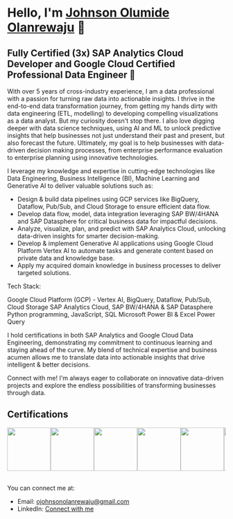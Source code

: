 <!-- ![Header Image](link-to-your-image) -->

# Hello, I'm [Johnson Olumide Olanrewaju](https://www.linkedin.com/in/olumidejohnsono/) 👋

## Fully Certified (3x) SAP Analytics Cloud Developer and Google Cloud Certified Professional Data Engineer 🚀

With over 5 years of cross-industry experience, I am a data professional with a passion for turning raw data into actionable insights. I thrive in the end-to-end data transformation journey, from getting my hands dirty with data engineering (ETL, modelling) to developing compelling visualizations as a data analyst. But my curiosity doesn't stop there. I also love digging deeper with data science techniques, using AI and ML to unlock predictive insights that help businesses not just understand their past and present, but also forecast the future. Ultimately, my goal is to help businesses with data-driven decision making processes, from enterprise performance evaluation to enterprise planning using innovative technologies.

I leverage my knowledge and expertise in cutting-edge technologies like Data Engineering, Business Intelligence (BI), Machine Learning and Generative AI to deliver valuable solutions such as:

- Design & build data pipelines using GCP services like BigQuery, Dataflow, Pub/Sub, and Cloud Storage to ensure efficient data flow.
- Develop data flow, model, data integration leveraging SAP BW/4HANA and SAP Datasphere for critical business data for impactful decisions.
- Analyze, visualize, plan, and predict with SAP Analytics Cloud, unlocking data-driven insights for smarter decision-making.
- Develop & implement Generative AI applications using Google Cloud Platform Vertex AI to automate tasks and generate content based on private data and knowledge base.
- Apply my acquired domain knowledge in business processes to deliver targeted solutions.

Tech Stack:

Google Cloud Platform (GCP) - Vertex AI, BigQuery, Dataflow, Pub/Sub, Cloud Storage
SAP Analytics Cloud, SAP BW/4HANA & SAP Datasphere
Python programming, JavaScript, SQL
Microsoft Power BI & Excel Power Query

I hold certifications in both SAP Analytics and Google Cloud Data Engineering, demonstrating my commitment to continuous learning and staying ahead of the curve. My blend of technical expertise and business acumen allows me to translate data into actionable insights that drive intelligent & better decisions.

Connect with me! I'm always eager to collaborate on innovative data-driven projects and explore the endless possibilities of transforming businesses through data.

## Certifications

<div style="display: flex; flex-wrap: nowrap; overflow-x: auto;">
    <!-- <img src="https://api.accredible.com/v1/frontend/credential_website_embed_image/badge/70339108" width="100"> -->
    <img src="https://api.accredible.com/v1/frontend/credential_website_embed_image/badge/45954152" width="100">
    <!-- <img src="https://api.accredible.com/v1/frontend/credential_website_embed_image/badge/46779103" width="100"> -->
    <img src="https://api.accredible.com/v1/frontend/credential_website_embed_image/badge/48086053" width="100">
    <img src="https://ojohnsonolanrewaju.github.io/Pics/SACPBadge.png" width="100">
    <img src="https://ojohnsonolanrewaju.github.io/Pics/awards-and-recognition-hack2build-hackathon-finalist-award.png" width="100">
    <img src="https://ojohnsonolanrewaju.github.io/Pics/exploring-sap-datasphere-record-of-achievement.png" width="100">
    <img src="https://ojohnsonolanrewaju.github.io/Pics/exploring-sap-s-4hana-embedded-analytics-record-of-.png" width="100">
    <img src="https://ojohnsonolanrewaju.github.io/Pics/sap-certified-application-associate-sap-analytics-cloud.12.png" width="100">
    <img src="https://ojohnsonolanrewaju.github.io/Pics/solution-knowledge-sap-analytics-cloud-performance-best-practices-and-troubleshooting (1).png" width="100">
    <!-- <img src="https://api.accredible.com/v1/frontend/credential_website_embed_image/badge/78740854" width="100">
    <img src="https://storage.googleapis.com/bkt-static-content/microsoft-certified-azure-fundamentals.png" width="100">
    <img src="https://storage.googleapis.com/bkt-static-content/hashicorp-certified-terraform-associate-002.png" width="100"> -->
</div>
<br>

You can connect me at:

- Email: [ojohnsonolanrewaju@gmail.com](mailto:ojohnsonolanrewaju@gmail.com)
- LinkedIn: [Connect with me](https://www.linkedin.com/in/olumidejohnsono/)
